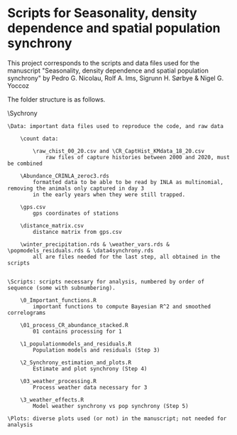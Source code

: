 # Scripts for Seasonality, density dependence and spatial population synchrony
 
This project corresponds to the scripts and data files used for the manuscript "Seasonality, density dependence and spatial population synchrony" by Pedro G. Nicolau, Rolf A. Ims, Sigrunn H. Sørbye & Nigel G. Yoccoz

The folder structure is as follows.


\Sychrony

	\Data: important data files used to reproduce the code, and raw data 
	
		\count data: 
		
			\raw_chist_00_20.csv and \CR_CaptHist_KMdata_18_20.csv
				raw files of capture histories between 2000 and 2020, must be combined
				
		\Abundance_CRINLA_zeroc3.rds
			formatted data to be able to be read by INLA as multinomial, removing the animals only captured in day 3
			in the early years when they were still trapped. 
		     
		\gps.csv
			gps coordinates of stations
			
		\distance_matrix.csv
			distance matrix from gps.csv
			
		\winter_precipitation.rds & \weather_vars.rds & \popmodels_residuals.rds & \data4synchrony.rds
			all are files needed for the last step, all obtained in the scripts 
	
	
	\Scripts: scripts necessary for analysis, numbered by order of sequence (some with subnumbering). 
	
		\0_Important_functions.R
			important functions to compute Bayesian R^2 and smoothed correlograms
			
		\01_process_CR_abundance_stacked.R
			01 contains processing for 1
			
		\1_populationmodels_and_residuals.R
			Population models and residuals (Step 3)
			
		\2_Synchrony_estimation_and_plots.R
			Estimate and plot synchrony (Step 4)
			
		\03_weather_processing.R
			Process weather data necessary for 3
			
		\3_weather_effects.R
			Model weather synchrony vs pop synchrony (Step 5)

	\Plots: diverse plots used (or not) in the manuscript; not needed for analysis
